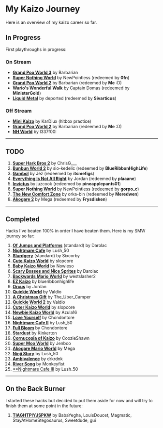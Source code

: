 # My Kaizo Journey

Here is an overview of my kaizo career so far.

## In Progress

First playthroughs in progress:

### On Stream

- [**Grand Poo World 3**](https://www.smwcentral.net/?p=section&a=details&id=35537) by Barbarian
- [**Super Nothing World**](https://www.smwcentral.net/?p=section&a=details&id=29680) by NewPointless (redeemed by **0fn**)
- [**Grand Poo World 2**](https://www.smwcentral.net/?p=section&a=details&id=19541) by Barbarian (redeemed by **Me** :D)
- [**Wario's Wonderful Walk**](https://www.smwcentral.net/?p=section&a=details&id=30365) by Captain Domas (redeemed by **MinisterGold**)
- [**Liquid Metal**](https://www.smwcentral.net/?p=section&a=details&id=32520) by deported (redeemed by **Sivarticus**)

### Off Stream

- [**Mini Kaizo**](https://www.smwcentral.net/?p=section&a=details&id=32943) by KarDiux (hitbox practice)
- [**Grand Poo World 2**](https://www.smwcentral.net/?p=section&a=details&id=19541) by Barbarian (redeemed by **Me** :D)
- [**NH World**](https://www.smwcentral.net/?p=section&a=details&id=26003) by l337f00l

---
## TODO

1. [**Super Hark Bros 2**](https://www.smwcentral.net/?p=section&a=details&id=26095) by ChrisG___
2. [**Bunbun World 2**](https://www.smwcentral.net/?p=section&a=details&id=24356) by sio-kedelic (redeemed by **BlueRibbonHighLife**)
3. [**Gambol**](https://www.smwcentral.net/?p=section&a=details&id=32193) by Jez (redeemed by **itsmefigs**)
4. [**Everything Is Not All Right**](https://www.smwcentral.net/?p=section&a=details&id=31571) by Jordan (redeemed by **plaaane**)
5. [**Invictus**](https://www.smwcentral.net/?p=section&a=details&id=18238) by juzcook (redeemed by **pineapplepants01**)
6. [**Super Nothing World**](https://www.smwcentral.net/?p=section&a=details&id=29680) by NewPointless (redeemed by **gorpo_c**)
7. [**The New Comfort Zone**](https://www.smwcentral.net/?p=section&a=details&id=28543) by orka-bln (redeemed by **Meredwen**)
8. [**Akogare 2**](https://www.smwcentral.net/?p=section&a=details&id=27094) by Mega (redeemed by **Frysdisken**)

---
## Completed 

Hacks I've beaten 100% in order I have beaten them. Here is my SMW journey so far:

1. [**Of Jumps and Platforms**](https://www.smwcentral.net/?p=section&a=details&id=23814) (standard) by Darolac
2. [**Nightmare Cafe**](https://www.smwcentral.net/?p=section&a=details&id=27026) by Lush_50
3. [**Slurdgery**](https://www.smwcentral.net/?p=section&a=details&id=21787) (standard) by Sixcorby
4. [**Cute Kaizo World**](https://www.smwcentral.net/?p=section&a=details&id=26252) by slopcore
5. [**Baby Kaizo World**](https://www.smwcentral.net/?p=section&a=details&id=19145) by Nowieso
6. [**Scary Bosses and Nice Sprites**](https://www.smwcentral.net/?p=section&a=details&id=29498) by Darolac
7. [**Backwards Mario World**](https://www.smwcentral.net/?p=section&a=details&id=18071) by westslasher2
8. [**EZ Kaizo**](https://www.smwcentral.net/?p=section&a=details&id=28771) by blueribbonhighlife
9. [**Orcus**](https://www.smwcentral.net/?p=section&a=details&id=27800) by Jordan
10. [**Quickie World**](https://www.smwcentral.net/?p=section&a=details&id=17441) by Valdio
11. [**A Christmas Gift**](https://www.smwcentral.net/?p=section&a=details&id=28957) by The_Uber_Camper
12. [**Quickie World 2**](https://www.smwcentral.net/?p=section&a=details&id=19279) by Valdio
13. [**Cuter Kaizo World**](https://www.smwcentral.net/?p=section&a=details&id=30915) by slopcore
14. [**Newbie Kaizo World**](https://www.smwcentral.net/?p=section&a=details&id=29486) by Azula16
15. [**Love Yourself**](https://www.smwcentral.net/?p=section&a=details&id=30864) by Chondontore
16. [**Nightmare Cafe II**](https://www.smwcentral.net/?p=section&a=details&id=27739) by Lush_50
17. [**Full Bloom**](https://www.smwcentral.net/?p=section&a=details&id=27569) by Chondontore
18. [**Stardust**](https://www.smwcentral.net/?p=section&a=details&id=26923) by Kinkerton
19. [**Cornucopia of Kaizo**](https://www.smwcentral.net/?p=section&a=details&id=27923) by CoozieShawn
20. [**Super Moo World**](https://www.smwcentral.net/?p=section&a=details&id=23075) by Jenboo
21. [**Akogare Mario World**](https://www.smwcentral.net/?p=section&a=details&id=18612) by Mega
22. [**Ninji Story**](https://www.smwcentral.net/?p=section&a=details&id=27585) by Lush_50
23. [**Ambivalence**](https://www.smwcentral.net/?p=section&a=details&id=31224) by drkrdnk
24. [**River Song**](https://www.smwcentral.net/?p=section&a=details&id=22513) by Monkeyfist
25. [**Nightmare Cafe III](https://www.smwcentral.net/?p=section&a=details&id=27737) by Lush_50

---
## On the Back Burner

I started these hacks but decided to put them aside for now and will try to finish them at some point in the future:

1. [**TIAGHTPIYJSPKW**](https://www.smwcentral.net/?p=section&a=details&id=27729) by BabaYegha, LouisDoucet, Magmatic, StayAtHomeStegosaurus, Sweetdude, gui
